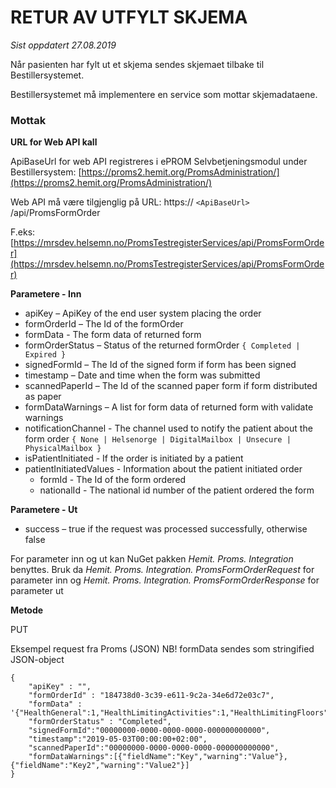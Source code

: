 # RETUR AV UTFYLT SKJEMA

*Sist oppdatert 27.08.2019*

Når pasienten har fylt ut et skjema sendes skjemaet tilbake til Bestillersystemet.

Bestillersystemet må implementere en service som mottar skjemadataene.

### Mottak

**URL for Web API kall**

ApiBaseUrl for web API registreres i ePROM Selvbetjeningsmodul under Bestillersystem: [https://proms2.hemit.org/PromsAdministration/](https://proms2.hemit.org/PromsAdministration/)

Web API må være tilgjenglig på URL: https:// `<ApiBaseUrl>` /api/PromsFormOrder

F.eks: [https://mrsdev.helsemn.no/PromsTestregisterServices/api/PromsFormOrder](https://mrsdev.helsemn.no/PromsTestregisterServices/api/PromsFormOrder)

**Parametere - Inn**

* apiKey – ApiKey of the end user system placing the order
* formOrderId – The Id of the formOrder
* formData - The form data of returned form
* formOrderStatus – Status of the returned formOrder `{ Completed | Expired }` 
* signedFormId – The Id of the signed form if form has been signed
* timestamp – Date and time when the form was submitted
* scannedPaperId – The Id of the scanned paper form if form distributed as paper
* formDataWarnings – A list for form data of returned form with validate warnings
* notificationChannel - The channel used to notify the patient about the form order `{ None | Helsenorge | DigitalMailbox | Unsecure | PhysicalMailbox }` 
* isPatientInitiated -  If the order is initiated by a patient
* patientInitiatedValues - Information about the patient initiated order
  + formId - The Id of the form ordered
  + nationalId - The national id number of the patient ordered the form

**Parametere - Ut**

* success – true if the request was processed successfully, otherwise false

For parameter inn og ut kan NuGet pakken *Hemit. Proms. Integration* benyttes. Bruk da *Hemit. Proms. Integration. PromsFormOrderRequest* for parameter inn og *Hemit. Proms. Integration. PromsFormOrderResponse* for parameter ut

**Metode**

PUT

Eksempel request fra Proms (JSON)
NB! formData sendes som stringified JSON-object

``` 
{
    "apiKey" : "",
    "formOrderId" : "184738d0-3c39-e611-9c2a-34e6d72e03c7",
    "formData" : '{"HealthGeneral":1,"HealthLimitingActivities":1,"HealthLimitingFloors":1,"PhysicalHealthLessDone":1,"PhysicalHealthLimitingActivity":1,"EmotionalIssuesLessDone":1,"EmotionalIssuesLimitingActivity":1,"LastFourWeeksPain":2,"LastFourWeeksRelaxed":2,"LastFourWeeksSurplusOfEnergy":2,"LastFourWeeksDepressed":2,"LastFourWeeksSocial":1}',
    "formOrderStatus" : "Completed",
    "signedFormId":"00000000-0000-0000-0000-000000000000",
    "timestamp":"2019-05-03T00:00:00+02:00",
    "scannedPaperId":"00000000-0000-0000-0000-000000000000",
    "formDataWarnings":[{"fieldName":"Key","warning":"Value"},{"fieldName":"Key2","warning":"Value2"}]
}
```


